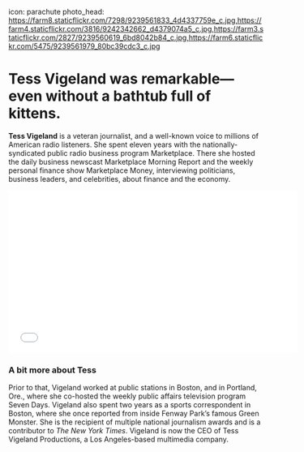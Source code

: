 icon: parachute
photo_head: https://farm8.staticflickr.com/7298/9239561833_4d4337759e_c.jpg,https://farm4.staticflickr.com/3816/9242342662_d4379074a5_c.jpg,https://farm3.staticflickr.com/2827/9239560619_6bd8042b84_c.jpg,https://farm6.staticflickr.com/5475/9239561979_80bc39cdc3_c.jpg

# Tess Vigeland was remarkable—even without a bathtub full of kittens.

<div class="zig-zags_blue"></div>

**Tess Vigeland** is a veteran journalist, and a well-known voice to millions of American radio listeners. She spent eleven years with the nationally-syndicated public radio business program Marketplace. There she hosted the daily business newscast Marketplace Morning Report and the weekly personal finance show Marketplace Money, interviewing politicians, business leaders, and celebrities, about finance and the economy.

<div class="line-canvas"></div>

<iframe src="//player.vimeo.com/video/71523426?byline=0&amp;portrait=0&amp;color=adbf27" width="570" height="321" frameborder="0" webkitallowfullscreen mozallowfullscreen allowfullscreen></iframe>

<div class="line-canvas"></div>

### A bit more about Tess

Prior to that, Vigeland worked at public stations in Boston, and in Portland, Ore., where she co-hosted the weekly public affairs television program Seven Days. Vigeland also spent two years as a sports correspondent in Boston, where she once reported from inside Fenway Park’s famous Green Monster. She is the recipient of multiple national journalism awards and is a contributor to *The New York Times*. Vigeland is now the CEO of Tess Vigeland Productions, a Los Angeles-based multimedia company.
